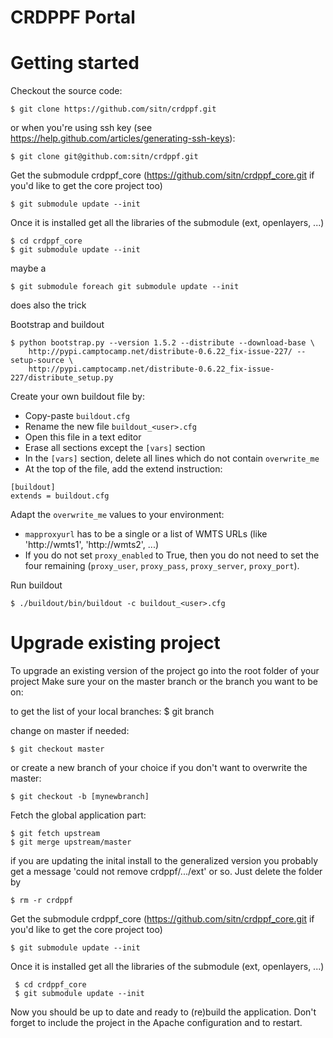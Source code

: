 CRDPPF Portal
============

# Getting started

  
Checkout the source code:

    $ git clone https://github.com/sitn/crdppf.git

or when you're using ssh key (see https://help.github.com/articles/generating-ssh-keys):

    $ git clone git@github.com:sitn/crdppf.git

Get the submodule crdppf_core (https://github.com/sitn/crdppf_core.git if you'd like to get the core project too)

    $ git submodule update --init
    
Once it is installed get all the libraries of the submodule (ext, openlayers, ...)

    $ cd crdppf_core
    $ git submodule update --init
     
maybe a 

    $ git submodule foreach git submodule update --init

does also the trick

Bootstrap and buildout

    $ python bootstrap.py --version 1.5.2 --distribute --download-base \
        http://pypi.camptocamp.net/distribute-0.6.22_fix-issue-227/ --setup-source \
        http://pypi.camptocamp.net/distribute-0.6.22_fix-issue-227/distribute_setup.py

Create your own buildout file by:
* Copy-paste `buildout.cfg`
* Rename the new file `buildout_<user>.cfg`
* Open this file in a text editor
* Erase all sections except the `[vars]` section
* In the `[vars]` section, delete all lines which do not contain `overwrite_me`
* At the top of the file, add the extend instruction:

```
[buildout]
extends = buildout.cfg
```

Adapt the `overwrite_me` values to your environment:
* `mapproxyurl` has to be a single or a list of WMTS URLs (like 'http://wmts1', 'http://wmts2', ...)
* If you do not set `proxy_enabled` to True, then you do not need to set the four remaining (`proxy_user`, `proxy_pass`, `proxy_server`, `proxy_port`).

Run buildout

    $ ./buildout/bin/buildout -c buildout_<user>.cfg

# Upgrade existing project

To upgrade an existing version of the project go into the root folder of your project
Make sure your on the master branch or the branch you want to be on:

to get the list of your local branches:
    $ git branch

change on master if needed:   
 
    $ git checkout master

or create a new branch of your choice if you don't want to overwrite the master:

    $ git checkout -b [mynewbranch]
    
Fetch the global application part:

    $ git fetch upstream
    $ git merge upstream/master
 
if you are updating the inital install to the generalized version you probably get a message 'could not remove crdppf/.../ext' or so. Just delete the folder by

    $ rm -r crdppf

Get the submodule crdppf_core (https://github.com/sitn/crdppf_core.git if you'd like to get the core project too)

    $ git submodule update --init
    
Once it is installed get all the libraries of the submodule (ext, openlayers, ...)

     $ cd crdppf_core
     $ git submodule update --init
     
Now you should be up to date and ready to (re)build the application. Don't forget to include the project in the Apache configuration and to restart.